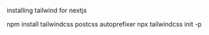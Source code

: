 installing tailwind for nextjs

npm install tailwindcss postcss autoprefixer
npx tailwindcss init -p